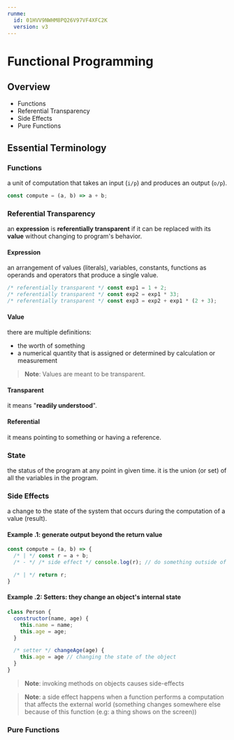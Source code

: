 ```yaml
---
runme:
  id: 01HVV9NWHM8PQ26V97VF4XFC2K
  version: v3
---
```


# Functional Programming

## Overview
- Functions
- Referential Transparency
- Side Effects
- Pure Functions

## Essential Terminology

### Functions

a unit of computation that takes an input (`i/p`) and produces an output (`o/p`).

```js
const compute = (a, b) => a + b;
```

### Referential Transparency

an **expression** is **referentially transparent** if it can be replaced with its **value** without changing to program's behavior.

#### Expression

an arrangement of values (literals), variables, constants, functions as operands and operators that produce a single value.

```js
/* referentially transparent */ const exp1 = 1 + 2;
/* referentially transparent */ const exp2 = exp1 * 33;
/* referentially transparent */ const exp3 = exp2 + exp1 * (2 + 3);
```

#### Value

there are multiple definitions:

- the worth of something
- a numerical quantity that is assigned or determined by calculation or measurement

> **Note**: Values are meant to be transparent.

#### Transparent

it means "**readily understood**".

#### Referential

it means pointing to something or having a reference. 

### State

the status of the program at any point in given time. it is the union (or set) of all the variables in the program.

### Side Effects

a change to the state of the system that occurs during the computation of a value (result).

#### Example .1: generate output beyond the return value

```js
const compute = (a, b) => {
  /* | */ const r = a + b;
  /* - */ /* side effect */ console.log(r); // do something outside of me (something that has to do a change to another system outside of me)

  /* | */ return r;
}
```

#### Example .2: Setters: they change an object's internal state

```js
class Person {
  constructor(name, age) {
    this.name = name;
    this.age = age;
  }

  /* setter */ changeAge(age) {
    this.age = age // changing the state of the object
  }
}
```

> **Note**: invoking methods on objects causes side-effects

> **Note**: a side effect happens when a function performs a computation that affects the external world (something changes somewhere else because of this function (e.g: a thing shows on the screen))

### Pure Functions